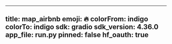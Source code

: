 
---
title: map_airbnb 
emoji: 🔥
colorFrom: indigo
colorTo: indigo
sdk: gradio
sdk_version: 4.36.0
app_file: run.py
pinned: false
hf_oauth: true
---
